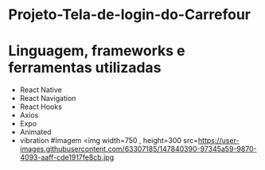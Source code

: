 # Projeto-Tela-de-login-do-Carrefour

# Linguagem, frameworks e ferramentas utilizadas

- React Native
- React Navigation
- React Hooks
- Axios
- Expo
- Animated
- vibration
#Imagem
 <img width=750 , height=300 src=https://user-images.githubusercontent.com/63307185/147840390-97345a59-9870-4093-aaff-cde1917fe8cb.jpg
> </img>
